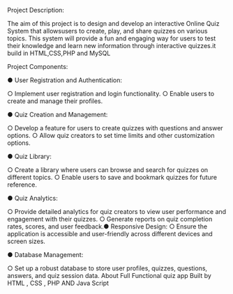 Project Description:

The aim of this project is to design and develop an interactive Online Quiz System that allowsusers to create, play, and share quizzes on various topics. This system will provide a fun and engaging way for users to test their knowledge and learn new information through interactive quizzes.it build in HTML,CSS,PHP and MySQL

Project Components:

● User Registration and Authentication:

  ○ Implement user registration and login functionality.
  ○ Enable users to create and manage their profiles.
  
● Quiz Creation and Management:

  ○ Develop a feature for users to create quizzes with questions and answer options.
  ○ Allow quiz creators to set time limits and other customization options.
  
● Quiz Library:

  ○ Create a library where users can browse and search for quizzes on different topics.
  ○ Enable users to save and bookmark quizzes for future reference.
  
● Quiz Analytics:

  ○ Provide detailed analytics for quiz creators to view user performance and engagement with their quizzes.
  ○ Generate reports on quiz completion rates, scores, and user feedback.● Responsive Design:
  ○ Ensure the application is accessible and user-friendly across different devices and screen sizes.
  
● Database Management:

  ○ Set up a robust database to store user profiles, quizzes, questions, answers, and quiz session data. About Full Functional quiz app Built by HTML , CSS , PHP AND Java Script
